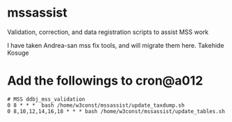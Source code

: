 # mssassist
Validation, correction, and data registration scripts to assist MSS work

I have taken Andrea-san mss fix tools, and will migrate them here.
Takehide Kosuge

# Add the followings to cron@a012
~~~
# MSS ddbj_mss_validation
0 8 * * *  bash /home/w3const/mssassist/update_taxdump.sh
0 8,10,12,14,16,18 * * * bash /home/w3const/mssassist/update_tables.sh
~~~
